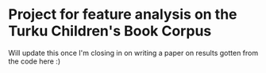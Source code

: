 # Project for feature analysis on the Turku Children's Book Corpus

Will update this once I'm closing in on writing a paper on results gotten from the code here :)

